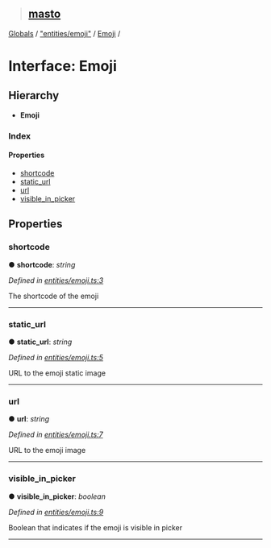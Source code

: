 > ## [masto](../README.md)

[Globals](../globals.md) / ["entities/emoji"](../modules/_entities_emoji_.md) / [Emoji](_entities_emoji_.emoji.md) /

# Interface: Emoji

## Hierarchy

* **Emoji**

### Index

#### Properties

* [shortcode](_entities_emoji_.emoji.md#shortcode)
* [static_url](_entities_emoji_.emoji.md#static_url)
* [url](_entities_emoji_.emoji.md#url)
* [visible_in_picker](_entities_emoji_.emoji.md#visible_in_picker)

## Properties

###  shortcode

● **shortcode**: *string*

*Defined in [entities/emoji.ts:3](https://github.com/neet/masto.js/blob/635a2aa/src/entities/emoji.ts#L3)*

The shortcode of the emoji

___

###  static_url

● **static_url**: *string*

*Defined in [entities/emoji.ts:5](https://github.com/neet/masto.js/blob/635a2aa/src/entities/emoji.ts#L5)*

URL to the emoji static image

___

###  url

● **url**: *string*

*Defined in [entities/emoji.ts:7](https://github.com/neet/masto.js/blob/635a2aa/src/entities/emoji.ts#L7)*

URL to the emoji image

___

###  visible_in_picker

● **visible_in_picker**: *boolean*

*Defined in [entities/emoji.ts:9](https://github.com/neet/masto.js/blob/635a2aa/src/entities/emoji.ts#L9)*

Boolean that indicates if the emoji is visible in picker

___